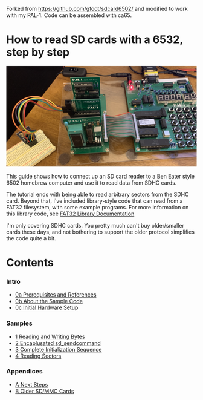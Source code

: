 Forked from https://github.com/gfoot/sdcard6502/ and modified to work with my PAL-1. Code can be assembled with ca65.

# How to read SD cards with a 6532, step by step

<img src="img/sdcardreader6502.jpg" title="SD card reader in a circuit">

This guide shows how to connect up an SD card reader to a Ben Eater style 6502
homebrew computer and use it to read data from SDHC cards.

The tutorial ends with being able to read arbitrary sectors from the SDHC card.
Beyond that, I've included library-style code that can read from a FAT32 filesystem,
with some example programs.  For more information on this library code, see
[FAT32 Library Documentation](doc/FAT32Library.md)

I'm only covering SDHC cards.  You pretty much can't buy older/smaller
cards these days, and not bothering to support the older protocol simplifies
the code quite a bit.

# Contents

### Intro
* [0a Prerequisites and References](doc/0a_Prereqs.md)
* [0b About the Sample Code](doc/0b_SampleCode.md)
* [0c Initial Hardware Setup](doc/0c_HardwareSetup.md)

### Samples
* [1  Reading and Writing Bytes](doc/1_ReadingWritingBytes.md)
* [2  Encaplusated sd\_sendcommand](doc/2_SendCommand.md)
* [3  Complete Initialization Sequence](doc/3_Initialization.md)
* [4  Reading Sectors](doc/4_ReadingSectors.md)
  
### Appendices
* [A  Next Steps](doc/A_NextSteps.md)
* [B  Older SD/MMC Cards](doc/B_OlderCards.md)

